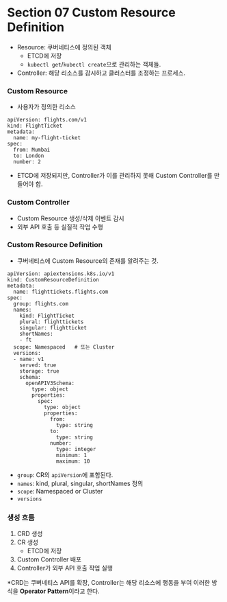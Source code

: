 # Section 07 Custom Resource Definition

- Resource: 쿠버네티스에 정의된 객체
  - ETCD에 저장
  - `kubectl get`/`kubectl create`으로 관리하는 객체들.
- Controller: 해당 리소스를 감시하고 클러스터를 조정하는 프로세스.

### Custom Resource
- 사용자가 정의한 리소스
~~~
apiVersion: flights.com/v1
kind: FlightTicket
metadata:
  name: my-flight-ticket
spec:
  from: Mumbai
  to: London
  number: 2
~~~
- ETCD에 저장되지만, Controller가 이를 관리하지 못해 Custom Controller를 만들어야 함.

### Custom Controller
- Custom Resource 생성/삭제 이벤트 감시
- 외부 API 호출 등 실질적 작업 수행

### Custom Resource Definition
- 쿠버네티스에 Custom Resource의 존재를 알려주는 것.
~~~
apiVersion: apiextensions.k8s.io/v1
kind: CustomResourceDefinition
metadata:
  name: flighttickets.flights.com
spec:
  group: flights.com
  names:
    kind: FlightTicket
    plural: flighttickets
    singular: flightticket
    shortNames:
    - ft
  scope: Namespaced   # 또는 Cluster
  versions:
  - name: v1
    served: true
    storage: true
    schema:
      openAPIV3Schema:
        type: object
        properties:
          spec:
            type: object
            properties:
              from:
                type: string
              to:
                type: string
              number:
                type: integer
                minimum: 1
                maximum: 10
~~~
- `group`: CR의 `apiVersion`에 포함된다.
- `names`: kind, plural, singular, shortNames 정의
- `scope`: Namespaced or Cluster
- `versions`

### 생성 흐름
1. CRD 생성
2. CR 생성
   - ETCD에 저장
3. Custom Controller 배포
4. Controller가 외부 API 호출 작업 실행

*CRD는 쿠버네티스 API를 확장, Controller는 해당 리소스에 행동을 부여
이러한 방식을 **Operator Pattern**이라고 한다.